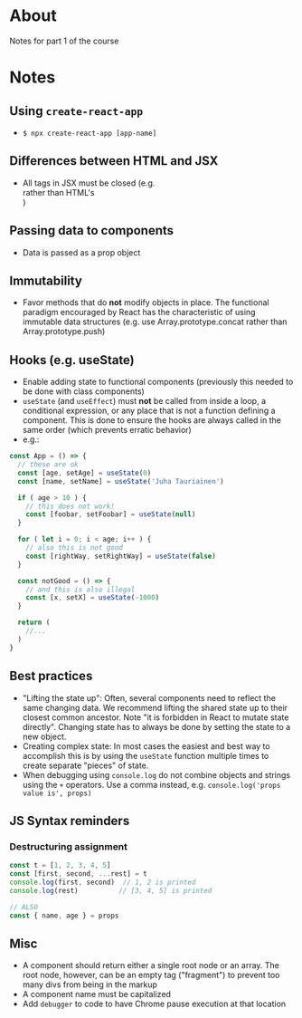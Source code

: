 # About
Notes for part 1 of the course

# Notes
## Using `create-react-app`
* `$ npx create-react-app [app-name]`

## Differences between HTML and JSX
* All tags in JSX must be closed (e.g. <br /> rather than HTML's <br>)

## Passing data to components
* Data is passed as a prop object

## Immutability
* Favor methods that do **not** modify objects in place. The functional paradigm encouraged by React has the characteristic of using immutable data structures (e.g. use Array.prototype.concat rather than Array.prototype.push)

## Hooks (e.g. useState)
* Enable adding state to functional components (previously this needed to be done with class components)
* `useState` (and `useEffect`) must **not** be called from inside a loop, a conditional expression, or any place that is not a function defining a component. This is done to ensure the hooks are always called in the same order (which prevents erratic behavior)
* e.g.:
```javascript
const App = () => {
  // these are ok
  const [age, setAge] = useState(0)
  const [name, setName] = useState('Juha Tauriainen')

  if ( age > 10 ) {
    // this does not work!
    const [foobar, setFoobar] = useState(null)
  }

  for ( let i = 0; i < age; i++ ) {
    // also this is not good
    const [rightWay, setRightWay] = useState(false)
  }

  const notGood = () => {
    // and this is also illegal
    const [x, setX] = useState(-1000)
  }

  return (
    //...
  )
}
```

## Best practices
* "Lifting the state up": Often, several components need to reflect the same changing data. We recommend lifting the shared state up to their closest common ancestor. Note "it is forbidden in React to mutate state directly". Changing state has to always be done by setting the state to a new object.
* Creating complex state: In most cases the easiest and best way to accomplish this is by using the `useState` function multiple times to create separate "pieces" of state.
* When debugging using `console.log` do not combine objects and strings using the `+` operators. Use a comma instead, e.g. `console.log('props value is', props)`

## JS Syntax reminders
### Destructuring assignment
```javascript
const t = [1, 2, 3, 4, 5]
const [first, second, ...rest] = t
console.log(first, second)  // 1, 2 is printed
console.log(rest)          // [3, 4, 5] is printed

// ALSO
const { name, age } = props
```

## Misc
* A component should return either a single root node or an array. The root node, however, can be an empty tag ("fragment") to prevent too many divs from being in the markup
* A component name must be capitalized
* Add `debugger` to code to have Chrome pause execution at that location
